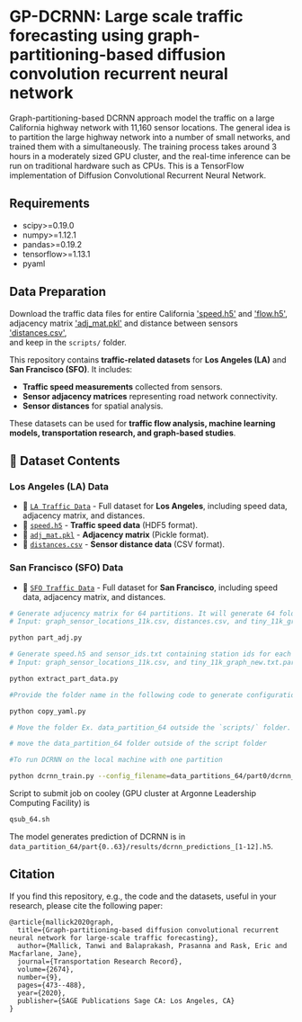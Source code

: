 # GP-DCRNN: Large scale traffic forecasting using graph-partitioning-based diffusion convolution recurrent neural network

Graph-partitioning-based DCRNN approach model the traffic on a large California highway network with 11,160 sensor locations. The general idea is to partition the large highway network into a number of small networks, and trained them with a simultaneously. The training process takes around 3 hours in a moderately sized GPU cluster, and the real-time inference can be run on traditional hardware such as CPUs. This is a TensorFlow implementation of Diffusion Convolutional Recurrent Neural Network.


## Requirements
- scipy>=0.19.0
- numpy>=1.12.1
- pandas>=0.19.2
- tensorflow>=1.13.1
- pyaml


## Data Preparation
Download the traffic data files for entire California ['speed.h5'](https://anl.box.com/s/7hfhtie02iufy75ac1d8g8530majwci0) and ['flow.h5'](https://anl.app.box.com/s/q00j7jxbulq8pqkivjzt5ztv0ai1xjds), adjacency matrix  ['adj_mat.pkl'](https://anl.box.com/s/4143x1repqa1u26aiz7o2rvw3vpcu0wp) and distance between sensors ['distances.csv'](https://anl.box.com/s/cfnc6wryh4yrp58qfc5z7tyxbbpj4gek),  
and keep in the `scripts/` folder.

This repository contains **traffic-related datasets** for **Los Angeles (LA)** and **San Francisco (SFO)**. It includes:
- **Traffic speed measurements** collected from sensors.
- **Sensor adjacency matrices** representing road network connectivity.
- **Sensor distances** for spatial analysis.

These datasets can be used for **traffic flow analysis, machine learning models, transportation research, and graph-based studies**.

## 📂 Dataset Contents

### **Los Angeles (LA) Data**
- 📄 [`LA Traffic Data`](https://anl.box.com/s/r5yc2zie02pbwwkz9hf0q1pfl2ofi8zo) - Full dataset for **Los Angeles**, including speed data, adjacency matrix, and distances.
- 📄 [`speed.h5`](https://anl.box.com/s/crzf75ein8s839de8fklpubauddv1p6w) - **Traffic speed data** (HDF5 format).
- 📄 [`adj_mat.pkl`](https://anl.box.com/s/9qc2lc1147xzh8kmq3j4fuo4buiksxua) - **Adjacency matrix** (Pickle format).
- 📄 [`distances.csv`](https://anl.box.com/s/5joqmag1954qqf2thttudy5mdwtu2z35) - **Sensor distance data** (CSV format).

### **San Francisco (SFO) Data**
- 📄 [`SFO Traffic Data`](https://anl.box.com/s/yw0dgzat4zm4jy8grls2ow7n0xcm56ou) - Full dataset for **San Francisco**, including speed data, adjacency matrix, and distances.


```bash
# Generate adjucency matrix for 64 partitions. It will generate 64 folder containing adj_mat.pkl for each partition
# Input: graph_sensor_locations_11k.csv, distances.csv, and tiny_11k_graph_new.txt.part.64 (graph partition from Metis)

python part_adj.py

# Generate speed.h5 and sensor_ids.txt containing station ids for each partition 
# Input: graph_sensor_locations_11k.csv, and tiny_11k_graph_new.txt.part.64

python extract_part_data.py

#Provide the folder name in the following code to generate configuration files for all partitions 

python copy_yaml.py

# Move the folder Ex. data_partition_64 outside the `scripts/` folder. 

# move the data_partition_64 folder outside of the script folder

#To run DCRNN on the local machine with one partition

python dcrnn_train.py --config_filename=data_partitions_64/part0/dcrnn_config.yaml

```

Script to submit job on cooley (GPU cluster at Argonne Leadership Computing Facility) is 

```bash
qsub_64.sh
```

The model generates prediction of DCRNN is in `data_partition_64/part{0..63}/results/dcrnn_predictions_[1-12].h5`.


## Citation

If you find this repository, e.g., the code and the datasets, useful in your research, please cite the following paper:
```
@article{mallick2020graph,
  title={Graph-partitioning-based diffusion convolutional recurrent neural network for large-scale traffic forecasting},
  author={Mallick, Tanwi and Balaprakash, Prasanna and Rask, Eric and Macfarlane, Jane},
  journal={Transportation Research Record},
  volume={2674},
  number={9},
  pages={473--488},
  year={2020},
  publisher={SAGE Publications Sage CA: Los Angeles, CA}
}
```
